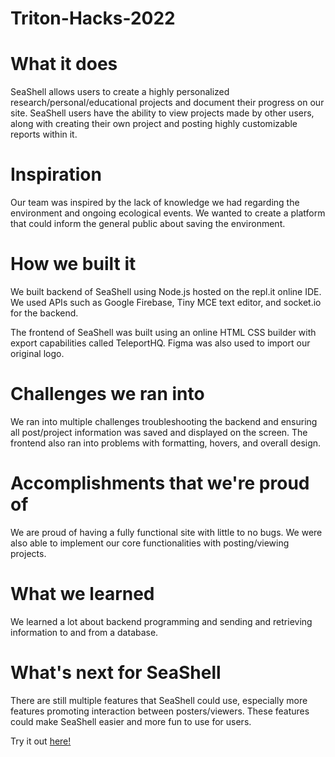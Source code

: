# Triton-Hacks-2022
# What it does
SeaShell allows users to create a highly personalized research/personal/educational projects and document their progress on our site. SeaShell users have the ability to view projects made by other users, along with creating their own project and posting highly customizable reports within it.

# Inspiration
Our team was inspired by the lack of knowledge we had regarding the environment and ongoing ecological events. We wanted to create a platform that could inform the general public about saving the environment.

# How we built it
We built backend of SeaShell using Node.js hosted on the repl.it online IDE. We used APIs such as Google Firebase, Tiny MCE text editor, and socket.io for the backend.

The frontend of SeaShell was built using an online HTML CSS builder with export capabilities called TeleportHQ. Figma was also used to import our original logo.

# Challenges we ran into
We ran into multiple challenges troubleshooting the backend and ensuring all post/project information was saved and displayed on the screen. The frontend also ran into problems with formatting, hovers, and overall design.

# Accomplishments that we're proud of
We are proud of having a fully functional site with little to no bugs. We were also able to implement our core functionalities with posting/viewing projects.

# What we learned
We learned a lot about backend programming and sending and retrieving information to and from a database.

# What's next for SeaShell
There are still multiple features that SeaShell could use, especially more features promoting interaction between posters/viewers. These features could make SeaShell easier and more fun to use for users.








Try it out [here!]( Triton-Hacks-2022.anngo2.repl.co )
